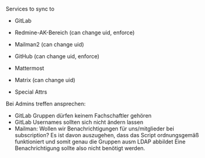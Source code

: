 Services to sync to
* GitLab
* Redmine-AK-Bereich (can change uid, enforce)

* Mailman2 (can change uid)
* GitHub (can change uid, enforce)
* Mattermost
* Matrix (can change uid)


* Special Attrs

Bei Admins treffen ansprechen:
* GitLab Gruppen dürfen keinem Fachschaftler gehören
* GitLab Usernames sollten sich nicht ändern lassen
* Mailman: Wollen wir Benachrichtigungen für uns/mitglieder bei subscription?
    Es ist davon auszugehen, dass das Script ordnungsgemäß funktioniert und somit genau die Gruppen ausm LDAP abbildet
    Eine Benachrichtigung sollte also nicht benötigt werden.